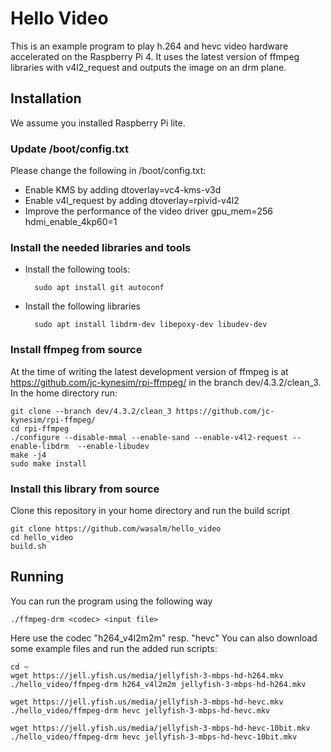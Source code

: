 # Hello Video
This is an example program to play h.264 and hevc video hardware accelerated on the Raspberry Pi 4.
It uses the latest version of ffmpeg libraries with v4l2_request and outputs the image on an drm plane.

## Installation
We assume you installed Raspberry Pi lite.

### Update /boot/config.txt
Please change the following in /boot/config.txt:
- Enable KMS  by adding 
		dtoverlay=vc4-kms-v3d	
- Enable v4l_request by adding
		dtoverlay=rpivid-v4l2
- Improve the performance of the video driver
	gpu_mem=256
	hdmi_enable_4kp60=1

### Install the needed libraries and tools

- Install the following tools:
	
		sudo apt install git autoconf

- Install the following libraries

		sudo apt install libdrm-dev libepoxy-dev libudev-dev

### Install ffmpeg from source
At the time of writing the latest development version of ffmpeg is at https://github.com/jc-kynesim/rpi-ffmpeg/ in the branch dev/4.3.2/clean_3.
In the home directory run:

	git clone --branch dev/4.3.2/clean_3 https://github.com/jc-kynesim/rpi-ffmpeg/
	cd rpi-ffmpeg
	./configure --disable-mmal --enable-sand --enable-v4l2-request --enable-libdrm  --enable-libudev
	make -j4
	sudo make install

### Install this library from source
Clone this repository in your home directory and run the build script
	
	git clone https://github.com/wasalm/hello_video
	cd hello_video
	build.sh

## Running
You can run the program using the following way

	./ffmpeg-drm <codec> <input file>

Here use the codec "h264_v4l2m2m" resp. "hevc"
You can also download some example files and run the added run scripts:

	cd ~
	wget https://jell.yfish.us/media/jellyfish-3-mbps-hd-h264.mkv
	./hello_video/ffmpeg-drm h264_v4l2m2m jellyfish-3-mbps-hd-h264.mkv

	wget https://jell.yfish.us/media/jellyfish-3-mbps-hd-hevc.mkv
	./hello_video/ffmpeg-drm hevc jellyfish-3-mbps-hd-hevc.mkv

	wget https://jell.yfish.us/media/jellyfish-3-mbps-hd-hevc-10bit.mkv
	./hello_video/ffmpeg-drm hevc jellyfish-3-mbps-hd-hevc-10bit.mkv
